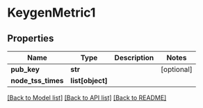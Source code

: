# KeygenMetric1

## Properties
Name | Type | Description | Notes
------------ | ------------- | ------------- | -------------
**pub_key** | **str** |  | [optional] 
**node_tss_times** | **list[object]** |  | 

[[Back to Model list]](../README.md#documentation-for-models) [[Back to API list]](../README.md#documentation-for-api-endpoints) [[Back to README]](../README.md)


